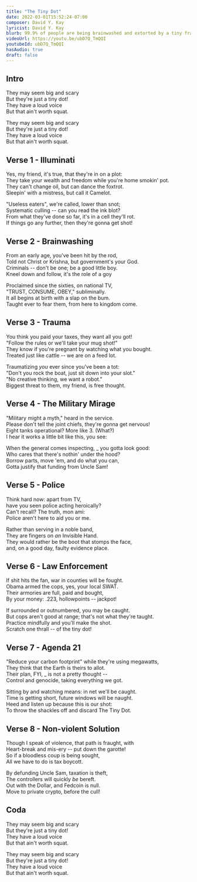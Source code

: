 ```yaml
---
title: "The Tiny Dot"
date: 2022-03-01T15:52:24-07:00
composer: David Y. Kay
lyricist: David Y. Kay
blurb: 99.9% of people are being brainwashed and extorted by a tiny fraction of the population.
videoUrl: https://youtu.be/ubD7Q_TmQQI
youtubeId: ubD7Q_TmQQI
hasAudio: true
draft: false
---
```


## Intro

They may seem big and scary  
But they're just a tiny dot!  
They have a loud voice  
But that ain't worth squat.  

They may seem big and scary  
But they're just a tiny dot!  
They have a loud voice  
But that ain't worth squat.  

## Verse 1 - Illuminati

Yes, my friend, it's true, that they're in on a plot:  
They take your wealth and freedom while you're home smokin' pot.  
They can't change oil, but can dance the foxtrot.  
Sleepin' with a mistress, but call it Camelot.  

"Useless eaters", we're called, lower than snot;  
Systematic culling -- can you read the ink blot?  
From what they've done so far, it's in a cell they'll rot.  
If things go any further, then they're gonna get shot!  
  
## Verse 2 - Brainwashing

From an early age, you've been hit by the rod,  
Told not Christ or Krishna, but government's your God.  
Criminals -- don't be one; be a good little boy.  
Kneel down and follow, it's the role of a goy  

Proclaimed since the sixties, on national TV,  
"TRUST, CONSUME, OBEY," subliminally.  
It all begins at birth with a slap on the bum.  
Taught ever to fear them, from here to kingdom come.  

## Verse 3 - Trauma

You think you paid your taxes, they want all you got!  
"Follow the rules or we'll take your mug shot!"  
They know if you're pregnant by watching what you bought.  
Treated just like cattle -- we are on a feed lot.  
  
Traumatizing _you_ ever since you've been a tot:  
"Don't you rock the boat, just sit down into your slot."  
"No creative thinking, we want a robot."  
Biggest threat to them, my friend, is free thought.  

## Verse 4 - The Military Mirage

"Military might a myth," heard in the service.  
Please don't tell the joint chiefs, they're gonna get nervous!  
Eight tanks operational? More like 3. (What?)  
I hear it works a little bit like this, you see:  

When the general comes inspecting, _ you gotta look good:  
Who cares that there's nothin' under the hood?  
Borrow parts, move 'em, and do what you can,  
Gotta justify that funding from Uncle Sam!  
  
## Verse 5 - Police

Think hard now: apart from TV,  
have you seen police acting heroically?  
Can't recall? The truth, mon ami:  
Police aren't here to aid you or me.  

Rather than serving in a noble band,  
They are fingers on _an_ Invisible Hand.  
They would rather be the boot that stomps the face,  
and, on a good day, faulty evidence place.  

## Verse 6 - Law Enforcement

If shit hits the fan, war in counties will be fought.  
Obama armed the cops, yes, your local SWAT.  
Their armories are full, paid and bought,  
By your money: .223, hollowpoints -- jackpot!  

If surrounded or outnumbered, you may be caught.  
But cops aren't good at range; that's not what they're taught.  
Practice mindfully and you'll make the shot.  
Scratch one thrall -- of the tiny dot!  
  
## Verse 7 - Agenda 21

"Reduce your carbon footprint" while they're using megawatts,  
They think that the Earth is theirs to allot.  
Their plan, FYI, _ is not a pretty thought --  
Control and genocide, taking everything we got.  

Sitting by and watching means: in net we'll be caught.  
Time is getting short, future windows will be naught.  
Heed and listen up because this is our shot:  
To throw the shackles off and discard The Tiny Dot.  

## Verse 8 - Non-violent Solution

Though I speak of violence, that path is fraught, with  
Heart-break and mis-ery -- put down the garotte!  
So if a bloodless coup is being sought,  
All we have to do is tax boycott.  

By defunding Uncle Sam, taxation is theft,  
The controllers will quickly _be_ bereft.  
Out with the Dollar, and Fedcoin is null.  
Move to private crypto, before the cull!  
  
## Coda

They may seem big and scary  
But they're just a tiny dot!  
They have a loud voice  
But that ain't worth squat.  

They may seem big and scary  
But they're just a tiny dot!  
They have a loud voice  
But that ain't worth squat.  
